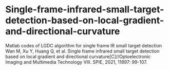 # Single-frame-infrared-small-target-detection-based-on-local-gradient-and-directional-curvature
Matlab codes of LGDC algorithm for single frame IR small target detection
Wan M, Xu Y, Huang Q, et al. Single frame infrared small target detection based on local gradient and directional curvature[C]//Optoelectronic Imaging and Multimedia Technology VIII. SPIE, 2021, 11897: 99-107.
